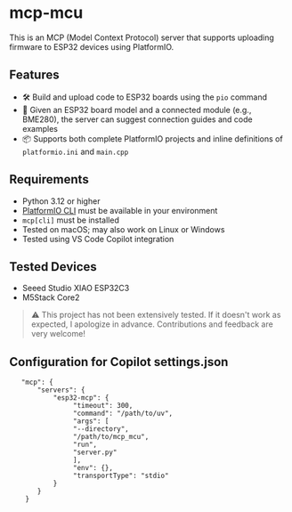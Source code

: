 # mcp-mcu

This is an MCP (Model Context Protocol) server that supports uploading firmware to ESP32 devices using PlatformIO.

## Features

- 🛠️ Build and upload code to ESP32 boards using the `pio` command
- 🤖 Given an ESP32 board model and a connected module (e.g., BME280), the server can suggest connection guides and code examples
- 📦 Supports both complete PlatformIO projects and inline definitions of `platformio.ini` and `main.cpp`

## Requirements

- Python 3.12 or higher
- [PlatformIO CLI](https://platformio.org/install/cli) must be available in your environment
- `mcp[cli]` must be installed
- Tested on macOS; may also work on Linux or Windows
- Tested using VS Code Copilot integration

## Tested Devices

- Seeed Studio XIAO ESP32C3
- M5Stack Core2

> ⚠️ This project has not been extensively tested. If it doesn't work as expected, I apologize in advance. Contributions and feedback are very welcome!

## Configuration for Copilot settings.json
```
   "mcp": {
       "servers": {
           "esp32-mcp": {
                "timeout": 300,
                "command": "/path/to/uv",
                "args": [
                "--directory",
                "/path/to/mcp_mcu",
                "run",
                "server.py"
                ],
                "env": {},
                "transportType": "stdio"
           }
       }
    }
```